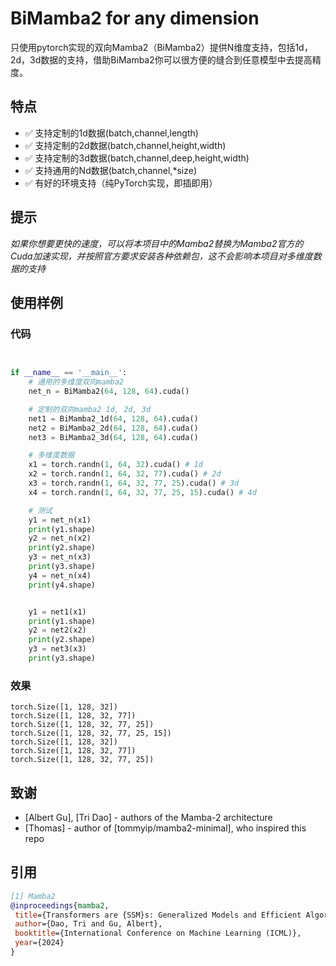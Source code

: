 # BiMamba2 for any dimension
只使用pytorch实现的双向Mamba2（BiMamba2）提供N维度支持，包括1d，2d，3d数据的支持，借助BiMamba2你可以很方便的缝合到任意模型中去提高精度。

## 特点
- ✅ 支持定制的1d数据(batch,channel,length)
- ✅ 支持定制的2d数据(batch,channel,height,width)
- ✅ 支持定制的3d数据(batch,channel,deep,height,width)
- ✅ 支持通用的Nd数据(batch,channel,*size)
- ✅ 有好的环境支持（纯PyTorch实现，即插即用）
  
## 提示
*如果你想要更快的速度，可以将本项目中的Mamba2替换为Mamba2官方的Cuda加速实现，并按照官方要求安装各种依赖包，这不会影响本项目对多维度数据的支持*
 
  
## 使用样例
### 代码
```python


if __name__ == '__main__':
    # 通用的多维度双向mamba2
    net_n = BiMamba2(64, 128, 64).cuda()

    # 定制的双向mamba2 1d, 2d, 3d
    net1 = BiMamba2_1d(64, 128, 64).cuda()
    net2 = BiMamba2_2d(64, 128, 64).cuda()
    net3 = BiMamba2_3d(64, 128, 64).cuda()

    # 多维度数据
    x1 = torch.randn(1, 64, 32).cuda() # 1d
    x2 = torch.randn(1, 64, 32, 77).cuda() # 2d
    x3 = torch.randn(1, 64, 32, 77, 25).cuda() # 3d
    x4 = torch.randn(1, 64, 32, 77, 25, 15).cuda() # 4d

    # 测试
    y1 = net_n(x1)
    print(y1.shape)
    y2 = net_n(x2)
    print(y2.shape)
    y3 = net_n(x3)
    print(y3.shape)
    y4 = net_n(x4)
    print(y4.shape)


    y1 = net1(x1)
    print(y1.shape)
    y2 = net2(x2)
    print(y2.shape)
    y3 = net3(x3)
    print(y3.shape)
```
### 效果
``` base
torch.Size([1, 128, 32])
torch.Size([1, 128, 32, 77])
torch.Size([1, 128, 32, 77, 25])
torch.Size([1, 128, 32, 77, 25, 15])
torch.Size([1, 128, 32])
torch.Size([1, 128, 32, 77])
torch.Size([1, 128, 32, 77, 25])
```

## 致谢

* [Albert Gu], [Tri Dao] - authors of the Mamba-2 architecture
* [Thomas] - author of [tommyip/mamba2-minimal], who inspired this repo
  
## 引用
 ```bibtex
[1] Mamba2
@inproceedings{mamba2,
  title={Transformers are {SSM}s: Generalized Models and Efficient Algorithms Through Structured State Space Duality},
  author={Dao, Tri and Gu, Albert},
  booktitle={International Conference on Machine Learning (ICML)},
  year={2024}
}
 ```
